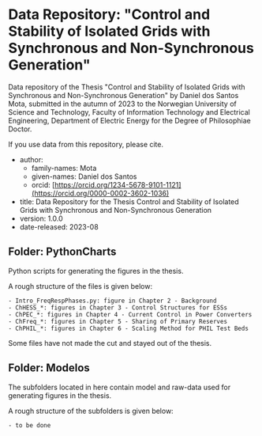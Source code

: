# Data Repository: "Control and Stability of Isolated Grids with Synchronous and Non-Synchronous Generation"

Data repository of the Thesis "Control and Stability of Isolated Grids with Synchronous and Non-Synchronous Generation"
by Daniel dos Santos Mota, submitted in the autumn of 2023 to the Norwegian University of Science and Technology,
Faculty of Information Technology and Electrical Engineering, Department of Electric Energy for the Degree of Philosophiae Doctor.

If you use data from this repository, please cite.
- author:
  - family-names: Mota
  - given-names: Daniel dos Santos
  - orcid: [https://orcid.org/1234-5678-9101-1121](https://orcid.org/0000-0002-3602-1036)
- title: Data Repository for the Thesis Control and Stability of Isolated Grids with Synchronous and Non-Synchronous Generation
- version: 1.0.0
- date-released: 2023-08

## Folder: PythonCharts
Python scripts for generating the figures in the thesis. 

A rough structure of the files is given below:

    - Intro_FreqRespPhases.py: figure in Chapter 2 - Background
    - ChHESS_*: figures in Chapter 3 - Control Structures for ESSs
    - ChPEC_*: figures in Chapter 4 - Current Control in Power Converters
    - ChFreq_*: figures in Chapter 5 - Sharing of Primary Reserves
    - ChPHIL_*: figures in Chapter 6 - Scaling Method for PHIL Test Beds

Some files have not made the cut and stayed out of the thesis. 

## Folder: Modelos
The subfolders located in here contain model and raw-data used for generating figures in the thesis.

A rough structure of the subfolders is given below:

    - to be done


